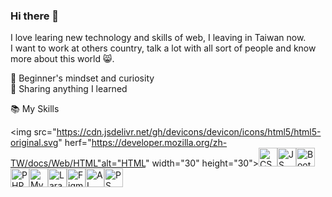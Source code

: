 ### Hi there 👋

<!--
- 🌱 I’m currently learning ...
- 👯 I’m looking to collaborate on ...
- 🤔 I’m looking for help with ...
- 💬 Ask me about ...
- 📫 How to reach me: ...
- 😄 Pronouns: ...
- ⚡ Fun fact: ...
-->

I love learing new technology and skills of web, I leaving in Taiwan now.  
I want to work at others country, talk a lot with all sort of people and know more about this world 😸.  


🍏 Beginner's mindset and curiosity  
🙌 Sharing anything I learned  

<!-- 🔭 Goals of 2023  
I want to learn English. Now I watch English youtube channels and articles everyday and write English articles about program technology each week,   
I hope I can prepared in 2023 💪. I also want to contribute more open source projects make I can improve my skills of program.  

🧠 That I know and use   -->



📚 My Skills      
<!-- ![My Skills](https://skillicons.dev/icons?i=html,css,js,bootstrap,php,mysql,laravel,figma,ai,ps) -->

<img src="https://cdn.jsdelivr.net/gh/devicons/devicon/icons/html5/html5-original.svg" herf="https://developer.mozilla.org/zh-TW/docs/Web/HTML"alt="HTML" width="30" height="30"><img src="https://cdn.jsdelivr.net/gh/devicons/devicon/icons/css3/css3-original.svg" alt="CSS" width="30" height="30"><img src="https://cdn.jsdelivr.net/gh/devicons/devicon/icons/javascript/javascript-original.svg" alt="JS" width="30" height="30"><img src="https://cdn.jsdelivr.net/gh/devicons/devicon/icons/bootstrap/bootstrap-plain.svg" alt="Bootstrap" width="30" height="30"><img src="https://cdn.jsdelivr.net/gh/devicons/devicon/icons/php/php-original.svg" alt="PHP" width="30" height="30"><img src="https://cdn.jsdelivr.net/gh/devicons/devicon/icons/mysql/mysql-original.svg" alt="MySQL" width="30" height="30"><img src="https://cdn.jsdelivr.net/gh/devicons/devicon/icons/laravel/laravel-plain.svg" alt="Laravel" width="30" height="30"><img src="https://cdn.jsdelivr.net/gh/devicons/devicon/icons/figma/figma-original.svg" alt="Figma" width="30" height="30"><img src="https://cdn.jsdelivr.net/gh/devicons/devicon/icons/illustrator/illustrator-plain.svg" alt="AI" width="30" height="30"><img src="https://cdn.jsdelivr.net/gh/devicons/devicon/icons/photoshop/photoshop-plain.svg" alt="PS" width="30" height="30">






<!-- 🔧 Tool  
Version Control(Git/it-Flow)  
Open Source Projects  
Travis-CI  


💡 Projects  
Loading.....  

🔗 Get in touch  
Personal site:  
Dev.to:  
StackOverflow:  
Medium:    -->
